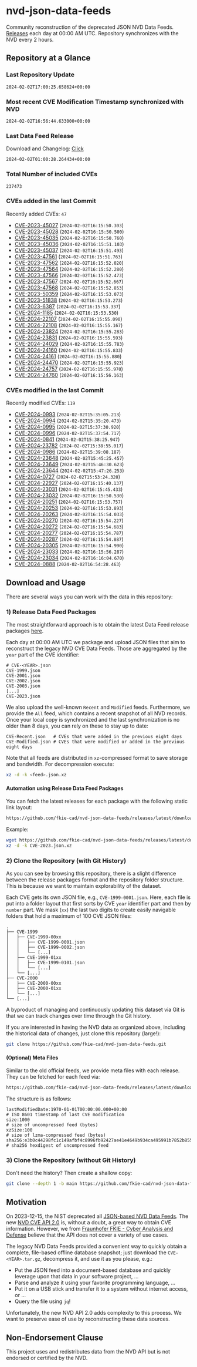 # nvd-json-data-feeds

Community reconstruction of the deprecated JSON NVD Data Feeds. 
[Releases](https://github.com/fkie-cad/nvd-json-data-feeds/releases/latest) each day at 00:00 AM UTC.
Repository synchronizes with the NVD every 2 hours.

## Repository at a Glance

### Last Repository Update

```plain
2024-02-02T17:00:25.658624+00:00
```

### Most recent CVE Modification Timestamp synchronized with NVD

```plain
2024-02-02T16:56:44.633000+00:00
```

### Last Data Feed Release

Download and Changelog: [Click](https://github.com/fkie-cad/nvd-json-data-feeds/releases/latest)

```plain
2024-02-02T01:00:28.264434+00:00
```

### Total Number of included CVEs

```plain
237473
```

### CVEs added in the last Commit

Recently added CVEs: `47`

* [CVE-2023-45027](CVE-2023/CVE-2023-450xx/CVE-2023-45027.json) (`2024-02-02T16:15:50.303`)
* [CVE-2023-45028](CVE-2023/CVE-2023-450xx/CVE-2023-45028.json) (`2024-02-02T16:15:50.500`)
* [CVE-2023-45035](CVE-2023/CVE-2023-450xx/CVE-2023-45035.json) (`2024-02-02T16:15:50.760`)
* [CVE-2023-45036](CVE-2023/CVE-2023-450xx/CVE-2023-45036.json) (`2024-02-02T16:15:51.103`)
* [CVE-2023-45037](CVE-2023/CVE-2023-450xx/CVE-2023-45037.json) (`2024-02-02T16:15:51.493`)
* [CVE-2023-47561](CVE-2023/CVE-2023-475xx/CVE-2023-47561.json) (`2024-02-02T16:15:51.763`)
* [CVE-2023-47562](CVE-2023/CVE-2023-475xx/CVE-2023-47562.json) (`2024-02-02T16:15:52.020`)
* [CVE-2023-47564](CVE-2023/CVE-2023-475xx/CVE-2023-47564.json) (`2024-02-02T16:15:52.280`)
* [CVE-2023-47566](CVE-2023/CVE-2023-475xx/CVE-2023-47566.json) (`2024-02-02T16:15:52.473`)
* [CVE-2023-47567](CVE-2023/CVE-2023-475xx/CVE-2023-47567.json) (`2024-02-02T16:15:52.667`)
* [CVE-2023-47568](CVE-2023/CVE-2023-475xx/CVE-2023-47568.json) (`2024-02-02T16:15:52.853`)
* [CVE-2023-50359](CVE-2023/CVE-2023-503xx/CVE-2023-50359.json) (`2024-02-02T16:15:53.073`)
* [CVE-2023-51838](CVE-2023/CVE-2023-518xx/CVE-2023-51838.json) (`2024-02-02T16:15:53.273`)
* [CVE-2023-6387](CVE-2023/CVE-2023-63xx/CVE-2023-6387.json) (`2024-02-02T16:15:53.337`)
* [CVE-2024-1185](CVE-2024/CVE-2024-11xx/CVE-2024-1185.json) (`2024-02-02T16:15:53.530`)
* [CVE-2024-22107](CVE-2024/CVE-2024-221xx/CVE-2024-22107.json) (`2024-02-02T16:15:55.090`)
* [CVE-2024-22108](CVE-2024/CVE-2024-221xx/CVE-2024-22108.json) (`2024-02-02T16:15:55.167`)
* [CVE-2024-23824](CVE-2024/CVE-2024-238xx/CVE-2024-23824.json) (`2024-02-02T16:15:55.283`)
* [CVE-2024-23831](CVE-2024/CVE-2024-238xx/CVE-2024-23831.json) (`2024-02-02T16:15:55.593`)
* [CVE-2024-24029](CVE-2024/CVE-2024-240xx/CVE-2024-24029.json) (`2024-02-02T16:15:55.783`)
* [CVE-2024-24160](CVE-2024/CVE-2024-241xx/CVE-2024-24160.json) (`2024-02-02T16:15:55.833`)
* [CVE-2024-24161](CVE-2024/CVE-2024-241xx/CVE-2024-24161.json) (`2024-02-02T16:15:55.880`)
* [CVE-2024-24470](CVE-2024/CVE-2024-244xx/CVE-2024-24470.json) (`2024-02-02T16:15:55.923`)
* [CVE-2024-24757](CVE-2024/CVE-2024-247xx/CVE-2024-24757.json) (`2024-02-02T16:15:55.970`)
* [CVE-2024-24760](CVE-2024/CVE-2024-247xx/CVE-2024-24760.json) (`2024-02-02T16:15:56.163`)


### CVEs modified in the last Commit

Recently modified CVEs: `119`

* [CVE-2024-0993](CVE-2024/CVE-2024-09xx/CVE-2024-0993.json) (`2024-02-02T15:35:05.213`)
* [CVE-2024-0994](CVE-2024/CVE-2024-09xx/CVE-2024-0994.json) (`2024-02-02T15:35:20.473`)
* [CVE-2024-0995](CVE-2024/CVE-2024-09xx/CVE-2024-0995.json) (`2024-02-02T15:37:30.920`)
* [CVE-2024-0996](CVE-2024/CVE-2024-09xx/CVE-2024-0996.json) (`2024-02-02T15:37:54.717`)
* [CVE-2024-0841](CVE-2024/CVE-2024-08xx/CVE-2024-0841.json) (`2024-02-02T15:38:25.947`)
* [CVE-2024-23782](CVE-2024/CVE-2024-237xx/CVE-2024-23782.json) (`2024-02-02T15:38:55.017`)
* [CVE-2024-0986](CVE-2024/CVE-2024-09xx/CVE-2024-0986.json) (`2024-02-02T15:39:08.187`)
* [CVE-2024-23648](CVE-2024/CVE-2024-236xx/CVE-2024-23648.json) (`2024-02-02T15:45:25.457`)
* [CVE-2024-23649](CVE-2024/CVE-2024-236xx/CVE-2024-23649.json) (`2024-02-02T15:46:30.623`)
* [CVE-2024-23644](CVE-2024/CVE-2024-236xx/CVE-2024-23644.json) (`2024-02-02T15:47:26.253`)
* [CVE-2024-0727](CVE-2024/CVE-2024-07xx/CVE-2024-0727.json) (`2024-02-02T15:53:24.320`)
* [CVE-2024-22927](CVE-2024/CVE-2024-229xx/CVE-2024-22927.json) (`2024-02-02T16:15:40.137`)
* [CVE-2024-23031](CVE-2024/CVE-2024-230xx/CVE-2024-23031.json) (`2024-02-02T16:15:45.433`)
* [CVE-2024-23032](CVE-2024/CVE-2024-230xx/CVE-2024-23032.json) (`2024-02-02T16:15:50.530`)
* [CVE-2024-20251](CVE-2024/CVE-2024-202xx/CVE-2024-20251.json) (`2024-02-02T16:15:53.757`)
* [CVE-2024-20253](CVE-2024/CVE-2024-202xx/CVE-2024-20253.json) (`2024-02-02T16:15:53.893`)
* [CVE-2024-20263](CVE-2024/CVE-2024-202xx/CVE-2024-20263.json) (`2024-02-02T16:15:54.033`)
* [CVE-2024-20270](CVE-2024/CVE-2024-202xx/CVE-2024-20270.json) (`2024-02-02T16:15:54.227`)
* [CVE-2024-20272](CVE-2024/CVE-2024-202xx/CVE-2024-20272.json) (`2024-02-02T16:15:54.683`)
* [CVE-2024-20277](CVE-2024/CVE-2024-202xx/CVE-2024-20277.json) (`2024-02-02T16:15:54.787`)
* [CVE-2024-20287](CVE-2024/CVE-2024-202xx/CVE-2024-20287.json) (`2024-02-02T16:15:54.887`)
* [CVE-2024-20305](CVE-2024/CVE-2024-203xx/CVE-2024-20305.json) (`2024-02-02T16:15:54.990`)
* [CVE-2024-23033](CVE-2024/CVE-2024-230xx/CVE-2024-23033.json) (`2024-02-02T16:15:56.287`)
* [CVE-2024-23034](CVE-2024/CVE-2024-230xx/CVE-2024-23034.json) (`2024-02-02T16:16:04.670`)
* [CVE-2024-0888](CVE-2024/CVE-2024-08xx/CVE-2024-0888.json) (`2024-02-02T16:54:28.463`)


## Download and Usage

There are several ways you can work with the data in this repository:

### 1) Release Data Feed Packages

The most straightforward approach is to obtain the latest Data Feed release packages [here](https://github.com/fkie-cad/nvd-json-data-feeds/releases/latest).

Each day at 00:00 AM UTC we package and upload JSON files that aim to reconstruct the legacy NVD CVE Data Feeds.
Those are aggregated by the `year` part of the CVE identifier:

```
# CVE-<YEAR>.json
CVE-1999.json
CVE-2001.json
CVE-2002.json
CVE-2003.json
[...]
CVE-2023.json
```

We also upload the well-known `Recent` and `Modified` feeds.
Furthermore, we provide the `All` feed, which contains a recent snapshot of all NVD records.
Once your local copy is synchronized and the last synchronization is no older than 8 days, you can rely on these to stay up to date:

```plain
CVE-Recent.json   # CVEs that were added in the previous eight days
CVE-Modified.json # CVEs that were modified or added in the previous eight days
```

Note that all feeds are distributed in `xz`-compressed format to save storage and bandwidth.
For decompression execute:

```sh
xz -d -k <feed>.json.xz
```


#### Automation using Release Data Feed Packages

You can fetch the latest releases for each package with the following static link layout:

```sh
https://github.com/fkie-cad/nvd-json-data-feeds/releases/latest/download/CVE-<YEAR>.json.xz
```

Example:

```sh
wget https://github.com/fkie-cad/nvd-json-data-feeds/releases/latest/download/CVE-2023.json.xz
xz -d -k CVE-2023.json.xz
```



### 2) Clone the Repository (with Git History)

As you can see by browsing this repository, there is a slight difference between the release packages format and the repository folder structure.
This is because we want to maintain explorability of the dataset.

Each CVE gets its own JSON file, e.g., `CVE-1999-0001.json`.
Here, each file is put into a folder layout that first sorts by CVE `year` identifier part and then by `number` part.
We mask (`xx`) the last two digits to create easily navigable folders that hold a maximum of 100 CVE JSON files:

```plain
.
├── CVE-1999
│   ├── CVE-1999-00xx
│   │   ├── CVE-1999-0001.json
│   │   ├── CVE-1999-0002.json
│   │   └── [...]
│   ├── CVE-1999-01xx
│   │   ├── CVE-1999-0101.json
│   │   └── [...]
│   └── [...]
├── CVE-2000
│   ├── CVE-2000-00xx
│   ├── CVE-2000-01xx
│   └── [...]
└── [...]
```

A byproduct of managing and continuously updating this dataset via Git is that we can track changes over time through the Git history.

If you are interested in having the NVD data as organized above, including the historical data of changes, just clone this repository (large!):

```sh
git clone https://github.com/fkie-cad/nvd-json-data-feeds.git
```

#### (Optional) Meta Files

Similar to the old official feeds, we provide meta files with each release. They can be fetched for each feed via:

```sh
https://github.com/fkie-cad/nvd-json-data-feeds/releases/latest/download/CVE-<YEAR>.meta
```

The structure is as follows:

```plain
lastModifiedDate:1970-01-01T00:00:00.000+00:00                          # ISO 8601 timestamp of last CVE modification
size:1000                                                               # size of uncompressed feed (bytes)
xzSize:100                                                              # size of lzma-compressed feed (bytes)
sha256:e3b0c44298fc1c149afbf4c8996fb92427ae41e4649b934ca495991b7852b855 # sha256 hexdigest of uncompressed feed
```


### 3) Clone the Repository (without Git History)

Don't need the history? Then create a shallow copy:

```sh
git clone --depth 1 -b main https://github.com/fkie-cad/nvd-json-data-feeds.git
```

## Motivation

On 2023-12-15, the NIST deprecated all [JSON-based NVD Data Feeds](https://nvd.nist.gov/vuln/data-feeds#divRetirementBanner-1).
The new [NVD CVE API 2.0](https://nvd.nist.gov/developers/vulnerabilities) is, without a doubt, a great way to obtain CVE information.
However, we from [Fraunhofer FKIE - Cyber Analysis and Defense](https://www.fkie.fraunhofer.de/en/departments/cad.html) believe that the API does not cover a variety of use cases.

The legacy NVD Data Feeds provided a convenient way to quickly obtain a complete, file-based offline database snapshot; just download the `CVE-<YEAR>.tar.gz`, decompress it, and use it as you please, e.g.:

* Put the JSON feed into a document-based database and quickly leverage upon that data in your software project, ...
* Parse and analyze it using your favorite programming language, ...
* Put it on a USB stick and transfer it to a system without internet access, or ...
* Query the file using `jq`!

Unfortunately, the new NVD API 2.0 adds complexity to this process.
We want to preserve ease of use by reconstructing these data sources.

## Non-Endorsement Clause

This project uses and redistributes data from the NVD API but is not endorsed or certified by the NVD.